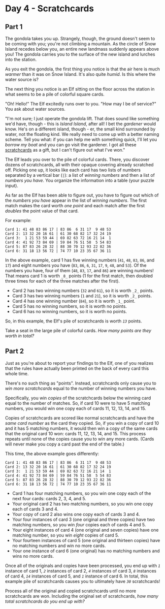 # Day 4 - Scratchcards

## Part 1

The gondola takes you up. Strangely, though, the ground doesn't seem to be coming with you; you're not climbing a mountain. As the circle of Snow Island recedes below you, an entire new landmass suddenly appears above you! The gondola carries you to the surface of the new island and lurches into the station.

As you exit the gondola, the first thing you notice is that the air here is much _warmer_ than it was on Snow Island. It's also quite _humid_. Is this where the water source is?

The next thing you notice is an Elf sitting on the floor across the station in what seems to be a pile of colorful square cards.

"Oh! Hello!" The Elf excitedly runs over to you. "How may I be of service?" You ask about water sources.

"I'm not sure; I just operate the gondola lift. That does sound like something we'd have, though - this is _Island Island_, after all! I bet the _gardener_ would know. He's on a different island, though - er, the small kind surrounded by water, not the floating kind. We really need to come up with a better naming scheme. Tell you what: if you can help me with something quick, I'll let you _borrow my boat_ and you can go visit the gardener. I got all these [scratchcards](https://en.wikipedia.org/wiki/Scratchcard) as a gift, but I can't figure out what I've won."

The Elf leads you over to the pile of colorful cards. There, you discover dozens of scratchcards, all with their opaque covering already scratched off. Picking one up, it looks like each card has two lists of numbers separated by a vertical bar (`|`): a list of _winning numbers_ and then a list of _numbers you have_. You organize the information into a table (your puzzle input).

As far as the Elf has been able to figure out, you have to figure out which of the _numbers you have_ appear in the list of _winning numbers_. The first match makes the card worth _one point_ and each match after the first _doubles_ the point value of that card.

For example:

```
Card 1: 41 48 83 86 17 | 83 86  6 31 17  9 48 53
Card 2: 13 32 20 16 61 | 61 30 68 82 17 32 24 19
Card 3:  1 21 53 59 44 | 69 82 63 72 16 21 14  1
Card 4: 41 92 73 84 69 | 59 84 76 51 58  5 54 83
Card 5: 87 83 26 28 32 | 88 30 70 12 93 22 82 36
Card 6: 31 18 13 56 72 | 74 77 10 23 35 67 36 11
```

In the above example, card 1 has five winning numbers (`41`, `48`, `83`, `86`, and `17`) and eight numbers you have (`83`, `86`, `6`, `31`, `17`, `9`, `48`, and `53`). Of the numbers you have, four of them (`48`, `83`, `17`, and `86`) are winning numbers! That means card 1 is worth `_8_` points (1 for the first match, then doubled three times for each of the three matches after the first).

-   Card 2 has two winning numbers (`32` and `61`), so it is worth `_2_` points.
-   Card 3 has two winning numbers (`1` and `21`), so it is worth `_2_` points.
-   Card 4 has one winning number (`84`), so it is worth `_1_` point.
-   Card 5 has no winning numbers, so it is worth no points.
-   Card 6 has no winning numbers, so it is worth no points.

So, in this example, the Elf's pile of scratchcards is worth _`13`_ points.

Take a seat in the large pile of colorful cards. _How many points are they worth in total?_

## Part 2

Just as you're about to report your findings to the Elf, one of you realizes that the rules have actually been printed on the back of every card this whole time.

There's no such thing as "points". Instead, scratchcards only cause you to _win more scratchcards_ equal to the number of winning numbers you have.

Specifically, you win _copies_ of the scratchcards below the winning card equal to the number of matches. So, if card 10 were to have 5 matching numbers, you would win one copy each of cards 11, 12, 13, 14, and 15.

Copies of scratchcards are scored like normal scratchcards and have the _same card number_ as the card they copied. So, if you win a copy of card 10 and it has 5 matching numbers, it would then win a copy of the same cards that the original card 10 won: cards 11, 12, 13, 14, and 15. This process repeats until none of the copies cause you to win any more cards. (Cards will never make you copy a card past the end of the table.)

This time, the above example goes differently:

```
Card 1: 41 48 83 86 17 | 83 86  6 31 17  9 48 53
Card 2: 13 32 20 16 61 | 61 30 68 82 17 32 24 19
Card 3:  1 21 53 59 44 | 69 82 63 72 16 21 14  1
Card 4: 41 92 73 84 69 | 59 84 76 51 58  5 54 83
Card 5: 87 83 26 28 32 | 88 30 70 12 93 22 82 36
Card 6: 31 18 13 56 72 | 74 77 10 23 35 67 36 11
```

-   Card 1 has four matching numbers, so you win one copy each of the next four cards: cards 2, 3, 4, and 5.
-   Your original card 2 has two matching numbers, so you win one copy each of cards 3 and 4.
-   Your copy of card 2 also wins one copy each of cards 3 and 4.
-   Your four instances of card 3 (one original and three copies) have two matching numbers, so you win _four_ copies each of cards 4 and 5.
-   Your eight instances of card 4 (one original and seven copies) have one matching number, so you win _eight_ copies of card 5.
-   Your fourteen instances of card 5 (one original and thirteen copies) have no matching numbers and win no more cards.
-   Your one instance of card 6 (one original) has no matching numbers and wins no more cards.

Once all of the originals and copies have been processed, you end up with _`1`_ instance of card 1, _`2`_ instances of card 2, _`4`_ instances of card 3, _`8`_ instances of card 4, _`14`_ instances of card 5, and _`1`_ instance of card 6. In total, this example pile of scratchcards causes you to ultimately have _`30`_ scratchcards!

Process all of the original and copied scratchcards until no more scratchcards are won. Including the original set of scratchcards, _how many total scratchcards do you end up with?_
